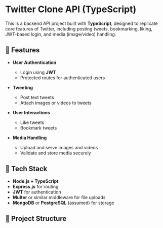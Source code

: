 # Twitter Clone API (TypeScript)

This is a backend API project built with **TypeScript**, designed to replicate core features of Twitter, including posting tweets, bookmarking, liking, JWT-based login, and media (image/video) handling.

## 🚀 Features

- **User Authentication**  
  - Login using **JWT**
  - Protected routes for authenticated users

- **Tweeting**  
  - Post text tweets  
  - Attach images or videos to tweets  

- **User Interactions**  
  - Like tweets  
  - Bookmark tweets  

- **Media Handling**  
  - Upload and serve images and videos  
  - Validate and store media securely  

## 🧰 Tech Stack

- **Node.js + TypeScript**
- **Express.js** for routing
- **JWT** for authentication
- **Multer** or similar middleware for file uploads
- **MongoDB** or **PostgreSQL** (assumed) for storage

## 📁 Project Structure

